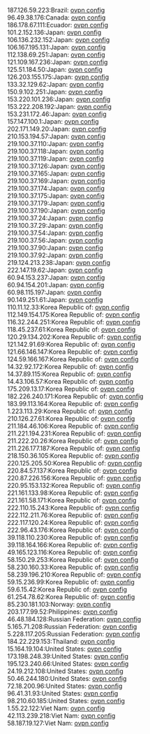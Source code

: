 187.126.59.223:Brazil: [ovpn config](vpn/187_126_59_223.ovpn)  
96.49.38.176:Canada: [ovpn config](vpn/96_49_38_176.ovpn)  
186.178.67.111:Ecuador: [ovpn config](vpn/186_178_67_111.ovpn)  
101.2.152.136:Japan: [ovpn config](vpn/101_2_152_136.ovpn)  
106.136.232.152:Japan: [ovpn config](vpn/106_136_232_152.ovpn)  
106.167.195.131:Japan: [ovpn config](vpn/106_167_195_131.ovpn)  
112.138.69.251:Japan: [ovpn config](vpn/112_138_69_251.ovpn)  
121.109.167.236:Japan: [ovpn config](vpn/121_109_167_236.ovpn)  
125.51.184.50:Japan: [ovpn config](vpn/125_51_184_50.ovpn)  
126.203.155.175:Japan: [ovpn config](vpn/126_203_155_175.ovpn)  
133.32.129.62:Japan: [ovpn config](vpn/133_32_129_62.ovpn)  
150.9.102.251:Japan: [ovpn config](vpn/150_9_102_251.ovpn)  
153.220.101.236:Japan: [ovpn config](vpn/153_220_101_236.ovpn)  
153.222.208.192:Japan: [ovpn config](vpn/153_222_208_192.ovpn)  
153.231.172.46:Japan: [ovpn config](vpn/153_231_172_46.ovpn)  
157.147.100.1:Japan: [ovpn config](vpn/157_147_100_1.ovpn)  
202.171.149.20:Japan: [ovpn config](vpn/202_171_149_20.ovpn)  
210.153.194.57:Japan: [ovpn config](vpn/210_153_194_57.ovpn)  
219.100.37.110:Japan: [ovpn config](vpn/219_100_37_110.ovpn)  
219.100.37.118:Japan: [ovpn config](vpn/219_100_37_118.ovpn)  
219.100.37.119:Japan: [ovpn config](vpn/219_100_37_119.ovpn)  
219.100.37.126:Japan: [ovpn config](vpn/219_100_37_126.ovpn)  
219.100.37.165:Japan: [ovpn config](vpn/219_100_37_165.ovpn)  
219.100.37.169:Japan: [ovpn config](vpn/219_100_37_169.ovpn)  
219.100.37.174:Japan: [ovpn config](vpn/219_100_37_174.ovpn)  
219.100.37.175:Japan: [ovpn config](vpn/219_100_37_175.ovpn)  
219.100.37.179:Japan: [ovpn config](vpn/219_100_37_179.ovpn)  
219.100.37.190:Japan: [ovpn config](vpn/219_100_37_190.ovpn)  
219.100.37.24:Japan: [ovpn config](vpn/219_100_37_24.ovpn)  
219.100.37.29:Japan: [ovpn config](vpn/219_100_37_29.ovpn)  
219.100.37.54:Japan: [ovpn config](vpn/219_100_37_54.ovpn)  
219.100.37.56:Japan: [ovpn config](vpn/219_100_37_56.ovpn)  
219.100.37.90:Japan: [ovpn config](vpn/219_100_37_90.ovpn)  
219.100.37.92:Japan: [ovpn config](vpn/219_100_37_92.ovpn)  
219.124.213.238:Japan: [ovpn config](vpn/219_124_213_238.ovpn)  
222.147.19.62:Japan: [ovpn config](vpn/222_147_19_62.ovpn)  
60.94.153.237:Japan: [ovpn config](vpn/60_94_153_237.ovpn)  
60.94.154.201:Japan: [ovpn config](vpn/60_94_154_201.ovpn)  
60.98.115.197:Japan: [ovpn config](vpn/60_98_115_197.ovpn)  
90.149.251.61:Japan: [ovpn config](vpn/90_149_251_61.ovpn)  
110.11.12.33:Korea Republic of: [ovpn config](vpn/110_11_12_33.ovpn)  
112.149.154.175:Korea Republic of: [ovpn config](vpn/112_149_154_175.ovpn)  
116.32.244.251:Korea Republic of: [ovpn config](vpn/116_32_244_251.ovpn)  
118.45.237.61:Korea Republic of: [ovpn config](vpn/118_45_237_61.ovpn)  
120.29.134.202:Korea Republic of: [ovpn config](vpn/120_29_134_202.ovpn)  
121.142.91.69:Korea Republic of: [ovpn config](vpn/121_142_91_69.ovpn)  
121.66.146.147:Korea Republic of: [ovpn config](vpn/121_66_146_147.ovpn)  
124.59.166.167:Korea Republic of: [ovpn config](vpn/124_59_166_167.ovpn)  
14.32.92.172:Korea Republic of: [ovpn config](vpn/14_32_92_172.ovpn)  
14.37.89.115:Korea Republic of: [ovpn config](vpn/14_37_89_115.ovpn)  
14.43.106.57:Korea Republic of: [ovpn config](vpn/14_43_106_57.ovpn)  
175.209.13.17:Korea Republic of: [ovpn config](vpn/175_209_13_17.ovpn)  
182.226.240.171:Korea Republic of: [ovpn config](vpn/182_226_240_171.ovpn)  
183.99.113.164:Korea Republic of: [ovpn config](vpn/183_99_113_164.ovpn)  
1.223.113.29:Korea Republic of: [ovpn config](vpn/1_223_113_29.ovpn)  
210.126.27.61:Korea Republic of: [ovpn config](vpn/210_126_27_61.ovpn)  
211.184.46.106:Korea Republic of: [ovpn config](vpn/211_184_46_106.ovpn)  
211.221.194.231:Korea Republic of: [ovpn config](vpn/211_221_194_231.ovpn)  
211.222.20.26:Korea Republic of: [ovpn config](vpn/211_222_20_26.ovpn)  
211.226.177.187:Korea Republic of: [ovpn config](vpn/211_226_177_187.ovpn)  
218.150.36.105:Korea Republic of: [ovpn config](vpn/218_150_36_105.ovpn)  
220.125.205.50:Korea Republic of: [ovpn config](vpn/220_125_205_50.ovpn)  
220.84.57.137:Korea Republic of: [ovpn config](vpn/220_84_57_137.ovpn)  
220.87.226.156:Korea Republic of: [ovpn config](vpn/220_87_226_156.ovpn)  
220.95.153.132:Korea Republic of: [ovpn config](vpn/220_95_153_132.ovpn)  
221.161.133.98:Korea Republic of: [ovpn config](vpn/221_161_133_98.ovpn)  
221.161.58.171:Korea Republic of: [ovpn config](vpn/221_161_58_171.ovpn)  
222.110.15.243:Korea Republic of: [ovpn config](vpn/222_110_15_243.ovpn)  
222.112.211.76:Korea Republic of: [ovpn config](vpn/222_112_211_76.ovpn)  
222.117.120.24:Korea Republic of: [ovpn config](vpn/222_117_120_24.ovpn)  
222.96.43.176:Korea Republic of: [ovpn config](vpn/222_96_43_176.ovpn)  
39.118.110.230:Korea Republic of: [ovpn config](vpn/39_118_110_230.ovpn)  
39.118.164.166:Korea Republic of: [ovpn config](vpn/39_118_164_166.ovpn)  
49.165.123.116:Korea Republic of: [ovpn config](vpn/49_165_123_116.ovpn)  
58.150.29.253:Korea Republic of: [ovpn config](vpn/58_150_29_253.ovpn)  
58.230.160.33:Korea Republic of: [ovpn config](vpn/58_230_160_33.ovpn)  
58.239.196.210:Korea Republic of: [ovpn config](vpn/58_239_196_210.ovpn)  
59.15.236.99:Korea Republic of: [ovpn config](vpn/59_15_236_99.ovpn)  
59.6.15.42:Korea Republic of: [ovpn config](vpn/59_6_15_42.ovpn)  
61.254.78.62:Korea Republic of: [ovpn config](vpn/61_254_78_62.ovpn)  
85.230.181.103:Norway: [ovpn config](vpn/85_230_181_103.ovpn)  
203.177.99.52:Philippines: [ovpn config](vpn/203_177_99_52.ovpn)  
46.48.184.128:Russian Federation: [ovpn config](vpn/46_48_184_128.ovpn)  
5.165.71.208:Russian Federation: [ovpn config](vpn/5_165_71_208.ovpn)  
5.228.117.205:Russian Federation: [ovpn config](vpn/5_228_117_205.ovpn)  
184.22.229.153:Thailand: [ovpn config](vpn/184_22_229_153.ovpn)  
15.164.19.104:United States: [ovpn config](vpn/15_164_19_104.ovpn)  
173.198.248.39:United States: [ovpn config](vpn/173_198_248_39.ovpn)  
195.123.240.66:United States: [ovpn config](vpn/195_123_240_66.ovpn)  
24.19.212.108:United States: [ovpn config](vpn/24_19_212_108.ovpn)  
50.46.244.180:United States: [ovpn config](vpn/50_46_244_180.ovpn)  
72.18.200.96:United States: [ovpn config](vpn/72_18_200_96.ovpn)  
96.41.31.93:United States: [ovpn config](vpn/96_41_31_93.ovpn)  
98.210.60.185:United States: [ovpn config](vpn/98_210_60_185.ovpn)  
1.55.22.122:Viet Nam: [ovpn config](vpn/1_55_22_122.ovpn)  
42.113.239.218:Viet Nam: [ovpn config](vpn/42_113_239_218.ovpn)  
58.187.19.127:Viet Nam: [ovpn config](vpn/58_187_19_127.ovpn)  
